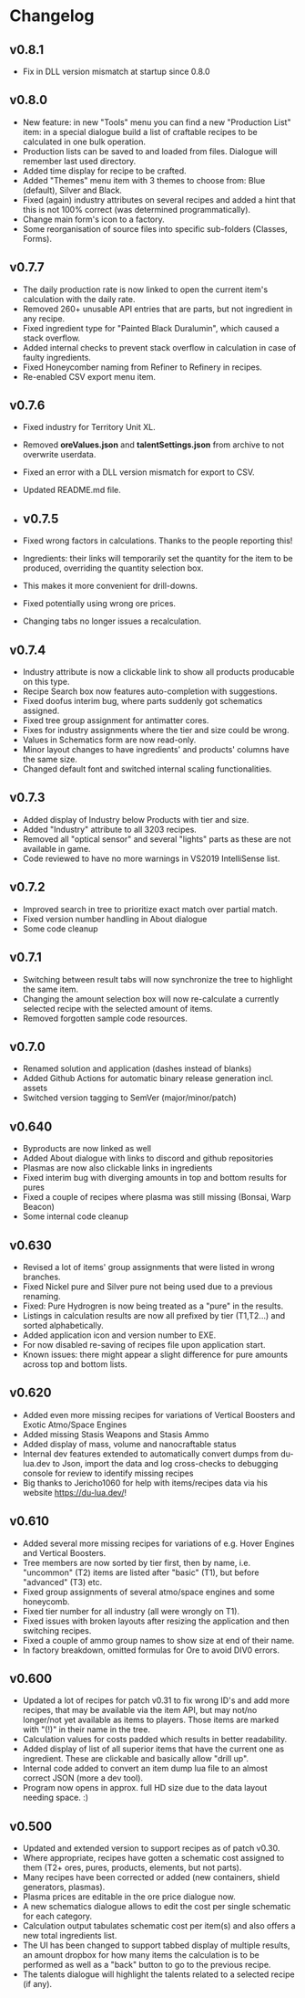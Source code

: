 # Changelog

## v0.8.1
- Fix in DLL version mismatch at startup since 0.8.0

## v0.8.0
- New feature: in new "Tools" menu you can find a new "Production List" item:
  in a special dialogue build a list of craftable recipes to be calculated in one bulk operation.
- Production lists can be saved to and loaded from files. Dialogue will remember last used directory.
- Added time display for recipe to be crafted.
- Added "Themes" menu item with 3 themes to choose from: Blue (default), Silver and Black.
- Fixed (again) industry attributes on several recipes and added a hint that this is not 100% correct
  (was determined programmatically).
- Change main form's icon to a factory.
- Some reorganisation of source files into specific sub-folders (Classes, Forms).

## v0.7.7
- The daily production rate is now linked to open the current item's calculation with the daily rate.
- Removed 260+ unusable API entries that are parts, but not ingredient in any recipe.
- Fixed ingredient type for "Painted Black Duralumin", which caused a stack overflow.
- Added internal checks to prevent stack overflow in calculation in case of faulty ingredients.
- Fixed Honeycomber naming from Refiner to Refinery in recipes.
- Re-enabled CSV export menu item.

## v0.7.6
- Fixed industry for Territory Unit XL.
- Removed **oreValues.json** and **talentSettings.json** from archive to not overwrite userdata.
- Fixed an error with a DLL version mismatch for export to CSV.
- Updated README.md file.
 
- ## v0.7.5
- Fixed wrong factors in calculations. Thanks to the people reporting this!
- Ingredients: their links will temporarily set the quantity for the item to be produced, overriding the quantity selection box.
- This makes it more convenient for drill-downs.
- Fixed potentially using wrong ore prices.
- Changing tabs no longer issues a recalculation.

## v0.7.4

- Industry attribute is now a clickable link to show all products producable on this type.
- Recipe Search box now features auto-completion with suggestions.
- Fixed doofus interim bug, where parts suddenly got schematics assigned.
- Fixed tree group assignment for antimatter cores.
- Fixes for industry assignments where the tier and size could be wrong.
- Values in Schematics form are now read-only.
- Minor layout changes to have ingredients' and products' columns have the same size.
- Changed default font and switched internal scaling functionalities.

## v0.7.3

- Added display of Industry below Products with tier and size.
- Added "Industry" attribute to all 3203 recipes.
- Removed all "optical sensor" and several "lights" parts as these are not available in game.
- Code reviewed to have no more warnings in VS2019 IntelliSense list.

## v0.7.2

- Improved search in tree to prioritize exact match over partial match.
- Fixed version number handling in About dialogue
- Some code cleanup

## v0.7.1

- Switching between result tabs will now synchronize the tree to highlight the same item.
- Changing the amount selection box will now re-calculate a currently selected recipe with the selected amount of items.
- Removed forgotten sample code resources.

## v0.7.0

- Renamed solution and application (dashes instead of blanks)
- Added Github Actions for automatic binary release generation incl. assets
- Switched version tagging to SemVer (major/minor/patch)

## v0.640

- Byproducts are now linked as well
- Added About dialogue with links to discord and github repositories
- Plasmas are now also clickable links in ingredients
- Fixed interim bug with diverging amounts in top and bottom results for pures
- Fixed a couple of recipes where plasma was still missing (Bonsai, Warp Beacon)
- Some internal code cleanup

## v0.630

- Revised a lot of items' group assignments that were listed in wrong branches.
- Fixed Nickel pure and Silver pure not being used due to a previous renaming.
- Fixed: Pure Hydrogren is now being treated as a "pure" in the results.
- Listings in calculation results are now all prefixed by tier (T1,T2...) and sorted alphabetically.
- Added application icon and version number to EXE.
- For now disabled re-saving of recipes file upon application start.
- Known issues: there might appear a slight difference for pure amounts across top and bottom lists.

## v0.620

- Added even more missing recipes for variations of Vertical Boosters and Exotic Atmo/Space Engines
- Added missing Stasis Weapons and Stasis Ammo
- Added display of mass, volume and nanocraftable status
- Internal dev features extended to automatically convert dumps from du-lua.dev to Json, import the data and log cross-checks to debugging console for review to identify missing recipes
- Big thanks to Jericho1060 for help with items/recipes data via his website https://du-lua.dev/!

## v0.610

- Added several more missing recipes for variations of e.g. Hover Engines and Vertical Boosters.
- Tree members are now sorted by tier first, then by name, i.e. "uncommon" (T2) items are listed after "basic" (T1), but before "advanced" (T3) etc.
- Fixed group assignments of several atmo/space engines and some honeycomb.
- Fixed tier number for all industry (all were wrongly on T1).
- Fixed issues with broken layouts after resizing the application and then switching recipes.
- Fixed a couple of ammo group names to show size at end of their name.
- In factory breakdown, omitted formulas for Ore to avoid DIV0 errors.

## v0.600

- Updated a lot of recipes for patch v0.31 to fix wrong ID's and add more recipes, that may be available via the item API, but may not/no longer/not yet available as items to players. Those items are marked with "(!)" in their name in the tree.
- Calculation values for costs padded which results in better readability.
- Added display of list of all superior items that have the current one as ingredient. These are clickable and basically allow "drill up".
- Internal code added to convert an item dump lua file to an almost correct JSON (more a dev tool).
- Program now opens in approx. full HD size due to the data layout needing space. :)

## v0.500

- Updated and extended version to support recipes as of patch v0.30.
- Where appropriate, recipes have gotten a schematic cost assigned to them (T2+ ores, pures, products, elements, but not parts).
- Many recipes have been corrected or added (new containers, shield generators, plasmas).
- Plasma prices are editable in the ore price dialogue now.
- A new schematics dialogue allows to edit the cost per single schematic for each category.
- Calculation output tabulates schematic cost per item(s) and also offers a new total ingredients list.
- The UI has been changed to support tabbed display of multiple results, an amount dropbox for how many items the calculation is to be performed as well as a "back" button to go to the previous recipe.
- The talents dialogue will highlight the talents related to a selected recipe (if any).
